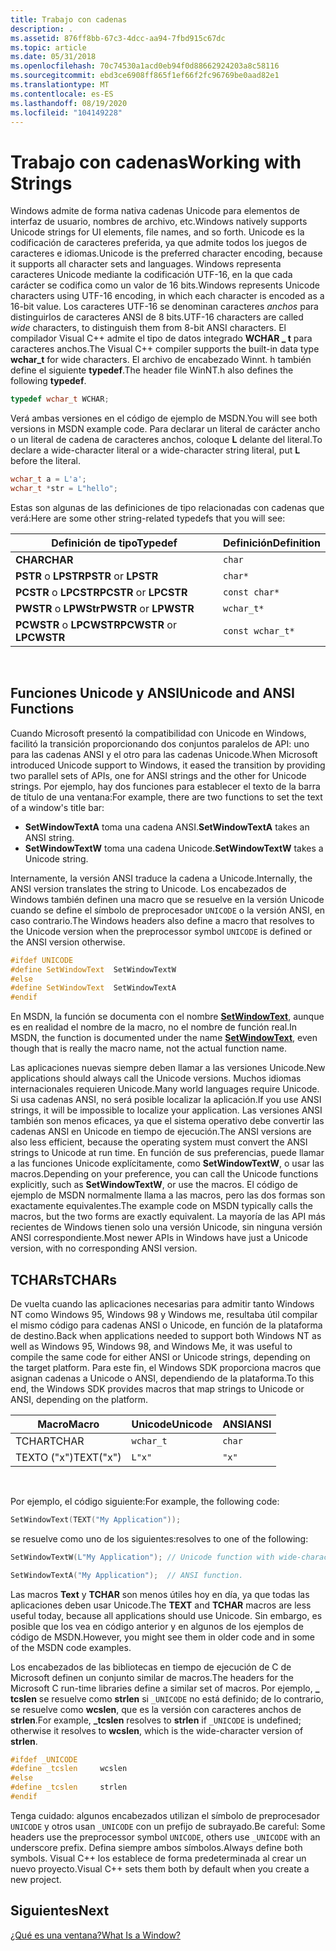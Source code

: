 ```yaml
---
title: Trabajo con cadenas
description: .
ms.assetid: 876ff8bb-67c3-4dcc-aa94-7fbd915c67dc
ms.topic: article
ms.date: 05/31/2018
ms.openlocfilehash: 70c74530a1acd0eb94f0d88662924203a8c58116
ms.sourcegitcommit: ebd3ce6908ff865f1ef66f2fc96769be0aad82e1
ms.translationtype: MT
ms.contentlocale: es-ES
ms.lasthandoff: 08/19/2020
ms.locfileid: "104149228"
---
```

# <a name="working-with-strings"></a><span data-ttu-id="099d5-103">Trabajo con cadenas</span><span class="sxs-lookup"><span data-stu-id="099d5-103">Working with Strings</span></span>

<span data-ttu-id="099d5-104">Windows admite de forma nativa cadenas Unicode para elementos de interfaz de usuario, nombres de archivo, etc.</span><span class="sxs-lookup"><span data-stu-id="099d5-104">Windows natively supports Unicode strings for UI elements, file names, and so forth.</span></span> <span data-ttu-id="099d5-105">Unicode es la codificación de caracteres preferida, ya que admite todos los juegos de caracteres e idiomas.</span><span class="sxs-lookup"><span data-stu-id="099d5-105">Unicode is the preferred character encoding, because it supports all character sets and languages.</span></span> <span data-ttu-id="099d5-106">Windows representa caracteres Unicode mediante la codificación UTF-16, en la que cada carácter se codifica como un valor de 16 bits.</span><span class="sxs-lookup"><span data-stu-id="099d5-106">Windows represents Unicode characters using UTF-16 encoding, in which each character is encoded as a 16-bit value.</span></span> <span data-ttu-id="099d5-107">Los caracteres UTF-16 se denominan caracteres *anchos* para distinguirlos de caracteres ANSI de 8 bits.</span><span class="sxs-lookup"><span data-stu-id="099d5-107">UTF-16 characters are called *wide* characters, to distinguish them from 8-bit ANSI characters.</span></span> <span data-ttu-id="099d5-108">El compilador Visual C++ admite el tipo de datos integrado **WCHAR \_ t** para caracteres anchos.</span><span class="sxs-lookup"><span data-stu-id="099d5-108">The Visual C++ compiler supports the built-in data type **wchar\_t** for wide characters.</span></span> <span data-ttu-id="099d5-109">El archivo de encabezado Winnt. h también define el siguiente **typedef**.</span><span class="sxs-lookup"><span data-stu-id="099d5-109">The header file WinNT.h also defines the following **typedef**.</span></span>


```C++
typedef wchar_t WCHAR;
```



<span data-ttu-id="099d5-110">Verá ambas versiones en el código de ejemplo de MSDN.</span><span class="sxs-lookup"><span data-stu-id="099d5-110">You will see both versions in MSDN example code.</span></span> <span data-ttu-id="099d5-111">Para declarar un literal de carácter ancho o un literal de cadena de caracteres anchos, coloque **L** delante del literal.</span><span class="sxs-lookup"><span data-stu-id="099d5-111">To declare a wide-character literal or a wide-character string literal, put **L** before the literal.</span></span>


```C++
wchar_t a = L'a';
wchar_t *str = L"hello";
```



<span data-ttu-id="099d5-112">Estas son algunas de las definiciones de tipo relacionadas con cadenas que verá:</span><span class="sxs-lookup"><span data-stu-id="099d5-112">Here are some other string-related typedefs that you will see:</span></span>



| <span data-ttu-id="099d5-113">Definición de tipo</span><span class="sxs-lookup"><span data-stu-id="099d5-113">Typedef</span></span>                   | <span data-ttu-id="099d5-114">Definición</span><span class="sxs-lookup"><span data-stu-id="099d5-114">Definition</span></span>       |
|---------------------------|------------------|
| <span data-ttu-id="099d5-115">**CHAR**</span><span class="sxs-lookup"><span data-stu-id="099d5-115">**CHAR**</span></span>                  | `char`           |
| <span data-ttu-id="099d5-116">**PSTR** o **LPSTR**</span><span class="sxs-lookup"><span data-stu-id="099d5-116">**PSTR** or **LPSTR**</span></span>     | `char*`          |
| <span data-ttu-id="099d5-117">**PCSTR** o **LPCSTR**</span><span class="sxs-lookup"><span data-stu-id="099d5-117">**PCSTR** or **LPCSTR**</span></span>   | `const char*`    |
| <span data-ttu-id="099d5-118">**PWSTR** o **LPWStr**</span><span class="sxs-lookup"><span data-stu-id="099d5-118">**PWSTR** or **LPWSTR**</span></span>   | `wchar_t*`       |
| <span data-ttu-id="099d5-119">**PCWSTR** o **LPCWSTR**</span><span class="sxs-lookup"><span data-stu-id="099d5-119">**PCWSTR** or **LPCWSTR**</span></span> | `const wchar_t*` |



 

## <a name="unicode-and-ansi-functions"></a><span data-ttu-id="099d5-120">Funciones Unicode y ANSI</span><span class="sxs-lookup"><span data-stu-id="099d5-120">Unicode and ANSI Functions</span></span>

<span data-ttu-id="099d5-121">Cuando Microsoft presentó la compatibilidad con Unicode en Windows, facilitó la transición proporcionando dos conjuntos paralelos de API: uno para las cadenas ANSI y el otro para las cadenas Unicode.</span><span class="sxs-lookup"><span data-stu-id="099d5-121">When Microsoft introduced Unicode support to Windows, it eased the transition by providing two parallel sets of APIs, one for ANSI strings and the other for Unicode strings.</span></span> <span data-ttu-id="099d5-122">Por ejemplo, hay dos funciones para establecer el texto de la barra de título de una ventana:</span><span class="sxs-lookup"><span data-stu-id="099d5-122">For example, there are two functions to set the text of a window's title bar:</span></span>

-   <span data-ttu-id="099d5-123">**SetWindowTextA** toma una cadena ANSI.</span><span class="sxs-lookup"><span data-stu-id="099d5-123">**SetWindowTextA** takes an ANSI string.</span></span>
-   <span data-ttu-id="099d5-124">**SetWindowTextW** toma una cadena Unicode.</span><span class="sxs-lookup"><span data-stu-id="099d5-124">**SetWindowTextW** takes a Unicode string.</span></span>

<span data-ttu-id="099d5-125">Internamente, la versión ANSI traduce la cadena a Unicode.</span><span class="sxs-lookup"><span data-stu-id="099d5-125">Internally, the ANSI version translates the string to Unicode.</span></span> <span data-ttu-id="099d5-126">Los encabezados de Windows también definen una macro que se resuelve en la versión Unicode cuando se define el símbolo de preprocesador `UNICODE` o la versión ANSI, en caso contrario.</span><span class="sxs-lookup"><span data-stu-id="099d5-126">The Windows headers also define a macro that resolves to the Unicode version when the preprocessor symbol `UNICODE` is defined or the ANSI version otherwise.</span></span>


```C++
#ifdef UNICODE
#define SetWindowText  SetWindowTextW
#else
#define SetWindowText  SetWindowTextA
#endif 
```



<span data-ttu-id="099d5-127">En MSDN, la función se documenta con el nombre [**SetWindowText**](/windows/desktop/api/winuser/nf-winuser-setwindowtexta), aunque es en realidad el nombre de la macro, no el nombre de función real.</span><span class="sxs-lookup"><span data-stu-id="099d5-127">In MSDN, the function is documented under the name [**SetWindowText**](/windows/desktop/api/winuser/nf-winuser-setwindowtexta), even though that is really the macro name, not the actual function name.</span></span>

<span data-ttu-id="099d5-128">Las aplicaciones nuevas siempre deben llamar a las versiones Unicode.</span><span class="sxs-lookup"><span data-stu-id="099d5-128">New applications should always call the Unicode versions.</span></span> <span data-ttu-id="099d5-129">Muchos idiomas internacionales requieren Unicode.</span><span class="sxs-lookup"><span data-stu-id="099d5-129">Many world languages require Unicode.</span></span> <span data-ttu-id="099d5-130">Si usa cadenas ANSI, no será posible localizar la aplicación.</span><span class="sxs-lookup"><span data-stu-id="099d5-130">If you use ANSI strings, it will be impossible to localize your application.</span></span> <span data-ttu-id="099d5-131">Las versiones ANSI también son menos eficaces, ya que el sistema operativo debe convertir las cadenas ANSI en Unicode en tiempo de ejecución.</span><span class="sxs-lookup"><span data-stu-id="099d5-131">The ANSI versions are also less efficient, because the operating system must convert the ANSI strings to Unicode at run time.</span></span> <span data-ttu-id="099d5-132">En función de sus preferencias, puede llamar a las funciones Unicode explícitamente, como **SetWindowTextW**, o usar las macros.</span><span class="sxs-lookup"><span data-stu-id="099d5-132">Depending on your preference, you can call the Unicode functions explicitly, such as **SetWindowTextW**, or use the macros.</span></span> <span data-ttu-id="099d5-133">El código de ejemplo de MSDN normalmente llama a las macros, pero las dos formas son exactamente equivalentes.</span><span class="sxs-lookup"><span data-stu-id="099d5-133">The example code on MSDN typically calls the macros, but the two forms are exactly equivalent.</span></span> <span data-ttu-id="099d5-134">La mayoría de las API más recientes de Windows tienen solo una versión Unicode, sin ninguna versión ANSI correspondiente.</span><span class="sxs-lookup"><span data-stu-id="099d5-134">Most newer APIs in Windows have just a Unicode version, with no corresponding ANSI version.</span></span>

## <a name="tchars"></a><span data-ttu-id="099d5-135">TCHARs</span><span class="sxs-lookup"><span data-stu-id="099d5-135">TCHARs</span></span>

<span data-ttu-id="099d5-136">De vuelta cuando las aplicaciones necesarias para admitir tanto Windows NT como Windows 95, Windows 98 y Windows me, resultaba útil compilar el mismo código para cadenas ANSI o Unicode, en función de la plataforma de destino.</span><span class="sxs-lookup"><span data-stu-id="099d5-136">Back when applications needed to support both Windows NT as well as Windows 95, Windows 98, and Windows Me, it was useful to compile the same code for either ANSI or Unicode strings, depending on the target platform.</span></span> <span data-ttu-id="099d5-137">Para este fin, el Windows SDK proporciona macros que asignan cadenas a Unicode o ANSI, dependiendo de la plataforma.</span><span class="sxs-lookup"><span data-stu-id="099d5-137">To this end, the Windows SDK provides macros that map strings to Unicode or ANSI, depending on the platform.</span></span>



| <span data-ttu-id="099d5-138">Macro</span><span class="sxs-lookup"><span data-stu-id="099d5-138">Macro</span></span>     | <span data-ttu-id="099d5-139">Unicode</span><span class="sxs-lookup"><span data-stu-id="099d5-139">Unicode</span></span>   | <span data-ttu-id="099d5-140">ANSI</span><span class="sxs-lookup"><span data-stu-id="099d5-140">ANSI</span></span>   |
|-----------|-----------|--------|
| <span data-ttu-id="099d5-141">TCHAR</span><span class="sxs-lookup"><span data-stu-id="099d5-141">TCHAR</span></span>     | `wchar_t` | `char` |
| <span data-ttu-id="099d5-142">TEXTO ("x")</span><span class="sxs-lookup"><span data-stu-id="099d5-142">TEXT("x")</span></span> | `L"x"`    | `"x"`  |



 

<span data-ttu-id="099d5-143">Por ejemplo, el código siguiente:</span><span class="sxs-lookup"><span data-stu-id="099d5-143">For example, the following code:</span></span>


```C++
SetWindowText(TEXT("My Application"));
```



<span data-ttu-id="099d5-144">se resuelve como uno de los siguientes:</span><span class="sxs-lookup"><span data-stu-id="099d5-144">resolves to one of the following:</span></span>


```C++
SetWindowTextW(L"My Application"); // Unicode function with wide-character string.

SetWindowTextA("My Application");  // ANSI function.
```



<span data-ttu-id="099d5-145">Las macros **Text** y **TCHAR** son menos útiles hoy en día, ya que todas las aplicaciones deben usar Unicode.</span><span class="sxs-lookup"><span data-stu-id="099d5-145">The **TEXT** and **TCHAR** macros are less useful today, because all applications should use Unicode.</span></span> <span data-ttu-id="099d5-146">Sin embargo, es posible que los vea en código anterior y en algunos de los ejemplos de código de MSDN.</span><span class="sxs-lookup"><span data-stu-id="099d5-146">However, you might see them in older code and in some of the MSDN code examples.</span></span>

<span data-ttu-id="099d5-147">Los encabezados de las bibliotecas en tiempo de ejecución de C de Microsoft definen un conjunto similar de macros.</span><span class="sxs-lookup"><span data-stu-id="099d5-147">The headers for the Microsoft C run-time libraries define a similar set of macros.</span></span> <span data-ttu-id="099d5-148">Por ejemplo, **\_ tcslen** se resuelve como **strlen** si `_UNICODE` no está definido; de lo contrario, se resuelve como **wcslen**, que es la versión con caracteres anchos de **strlen**.</span><span class="sxs-lookup"><span data-stu-id="099d5-148">For example, **\_tcslen** resolves to **strlen** if `_UNICODE` is undefined; otherwise it resolves to **wcslen**, which is the wide-character version of **strlen**.</span></span>


```C++
#ifdef _UNICODE
#define _tcslen     wcslen
#else
#define _tcslen     strlen
#endif 
```



<span data-ttu-id="099d5-149">Tenga cuidado: algunos encabezados utilizan el símbolo de preprocesador `UNICODE` y otros usan `_UNICODE` con un prefijo de subrayado.</span><span class="sxs-lookup"><span data-stu-id="099d5-149">Be careful: Some headers use the preprocessor symbol `UNICODE`, others use `_UNICODE` with an underscore prefix.</span></span> <span data-ttu-id="099d5-150">Defina siempre ambos símbolos.</span><span class="sxs-lookup"><span data-stu-id="099d5-150">Always define both symbols.</span></span> <span data-ttu-id="099d5-151">Visual C++ los establece de forma predeterminada al crear un nuevo proyecto.</span><span class="sxs-lookup"><span data-stu-id="099d5-151">Visual C++ sets them both by default when you create a new project.</span></span>

## <a name="next"></a><span data-ttu-id="099d5-152">Siguientes</span><span class="sxs-lookup"><span data-stu-id="099d5-152">Next</span></span>

[<span data-ttu-id="099d5-153">¿Qué es una ventana?</span><span class="sxs-lookup"><span data-stu-id="099d5-153">What Is a Window?</span></span>](what-is-a-window-.md)

 

 